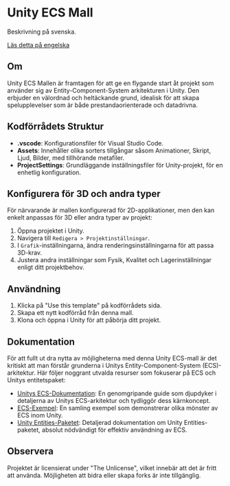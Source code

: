 # Unity ECS Mall

Beskrivning på svenska.

[Läs detta på engelska](./README.md)


## Om

Unity ECS Mallen är framtagen för att ge en flygande start åt projekt som använder sig av Entity-Component-System arkitekturen i Unity. Den erbjuder en välordnad och heltäckande grund, idealisk för att skapa spelupplevelser som är både prestandaorienterade och datadrivna.

## Kodförrådets Struktur

- **.vscode**: Konfigurationsfiler för Visual Studio Code.
- **Assets**: Innehåller olika sorters tillgångar såsom Animationer, Skript, Ljud, Bilder, med tillhörande metafiler.
- **ProjectSettings**: Grundläggande inställningsfiler för Unity-projekt, för en enhetlig konfiguration.

## Konfigurera för 3D och andra typer

För närvarande är mallen konfigurerad för 2D-applikationer, men den kan enkelt anpassas för 3D eller andra typer av projekt:
1. Öppna projektet i Unity.
2. Navigera till `Redigera > Projektinställningar`.
3. I `Grafik`-inställningarna, ändra renderingsinställningarna för att passa 3D-krav.
4. Justera andra inställningar som Fysik, Kvalitet och Lagerinställningar enligt ditt projektbehov.

## Användning

1. Klicka på "Use this template" på kodförrådets sida.
2. Skapa ett nytt kodförråd från denna mall.
3. Klona och öppna i Unity för att påbörja ditt projekt.

## Dokumentation

För att fullt ut dra nytta av möjligheterna med denna Unity ECS-mall är det kritiskt att man förstår grunderna i Unitys Entity-Component-System (ECS)-arkitektur. Här följer noggrant utvalda resurser som fokuserar på ECS och Unitys entitetspaket:

- [Unitys ECS-Dokumentation](https://docs.unity3d.com/Manual/EntityComponentSystem.html): En genomgripande guide som djupdyker i detaljerna av Unitys ECS-arkitektur och tydliggör dess kärnkoncept.
- [ECS-Exempel](https://github.com/Unity-Technologies/EntityComponentSystemSamples): En samling exempel som demonstrerar olika mönster av ECS inom Unity.
- [Unity Entities-Paketet](https://docs.unity3d.com/Packages/com.unity.entities@0.17/manual/index.html): Detaljerad dokumentation om Unity Entities-paketet, absolut nödvändigt för effektiv användning av ECS.

## Observera

Projektet är licensierat under "The Unlicense", vilket innebär att det är fritt att använda. Möjligheten att bidra eller skapa forks är inte tillgänglig.
